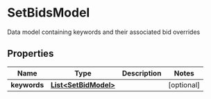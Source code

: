 

# SetBidsModel

Data model containing keywords and their associated bid overrides

## Properties

| Name | Type | Description | Notes |
|------------ | ------------- | ------------- | -------------|
|**keywords** | [**List&lt;SetBidModel&gt;**](SetBidModel.md) |  |  [optional] |



